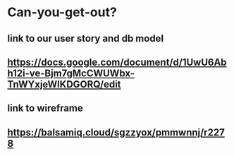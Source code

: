 # Can-you-get-out?

## link to our user story and db model

## https://docs.google.com/document/d/1UwU6Abh12i-ve-Bjm7gMcCWUWbx-TnWYxjeWlKDGORQ/edit

## link to wireframe

## https://balsamiq.cloud/sgzzyox/pmmwnnj/r2278
